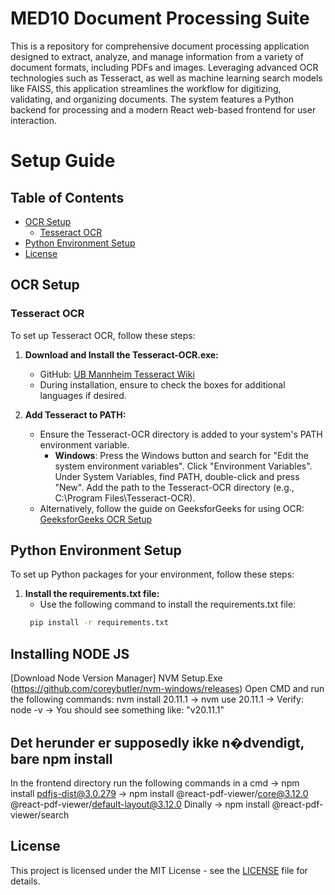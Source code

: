 # MED10 Document Processing Suite

This is a repository for comprehensive document processing application designed to extract, analyze, and manage information from a variety of document formats, including PDFs and images. Leveraging advanced OCR technologies such as Tesseract, as well as machine learning search models like FAISS, this application streamlines the workflow for digitizing, validating, and organizing documents. The system features a Python backend for processing and a modern React web-based frontend for user interaction.

# Setup Guide

## Table of Contents
- [OCR Setup](#ocr-setup)
  - [Tesseract OCR](#tesseract-ocr)
- [Python Environment Setup](#python-environment-setup)
- [License](#license)

## OCR Setup

### Tesseract OCR
To set up Tesseract OCR, follow these steps:

1. **Download and Install the Tesseract-OCR.exe:**
   - GitHub: [UB Mannheim Tesseract Wiki](https://github.com/UB-Mannheim/tesseract/wiki)
   - During installation, ensure to check the boxes for additional languages if desired.

2. **Add Tesseract to PATH:**
   - Ensure the Tesseract-OCR directory is added to your system's PATH environment variable.
     - **Windows**: Press the Windows button and search for "Edit the system environment variables". Click "Environment Variables". Under System Variables, find PATH, double-click and press "New". Add the path to the Tesseract-OCR directory (e.g., C:\Program Files\Tesseract-OCR).
   - Alternatively, follow the guide on GeeksforGeeks for using OCR: [GeeksforGeeks OCR Setup](https://www.geeksforgeeks.org/python-reading-contents-of-pdf-using-ocr-optical-character-recognition/)


## Python Environment Setup

To set up Python packages for your environment, follow these steps:

1. **Install the requirements.txt file:**
    - Use the following command to install the requirements.txt file:
    ```bash
     pip install -r requirements.txt
     ```


## Installing NODE JS

[Download Node Version Manager] NVM Setup.Exe (https://github.com/coreybutler/nvm-windows/releases)
Open CMD and run the following commands: nvm install 20.11.1 -> nvm use 20.11.1 -> Verify: node -v -> You should see something like: "v20.11.1"

## Det herunder er supposedly ikke n�dvendigt, bare npm install
In the frontend directory run the following commands in a cmd -> npm install pdfjs-dist@3.0.279 -> npm install @react-pdf-viewer/core@3.12.0 @react-pdf-viewer/default-layout@3.12.0
Dinally -> npm install @react-pdf-viewer/search
## License

This project is licensed under the MIT License - see the [LICENSE](LICENSE) file for details.
